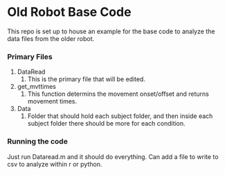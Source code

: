 # Old Robot Base Code
This repo is set up to house an example for the base code to analyze the data files from the older robot.

### Primary Files
1. DataRead
	1. This is the primary file that will be edited.
2. get_mvttimes
	1. This function determins the movement onset/offset and returns movement times.
3. Data
	1. Folder that should hold each subject folder, and then inside each subject folder there should be more for each condition.

### Running the code
Just run Dataread.m and it should do everything. 
Can add a file to write to csv to analyze within r or python.

